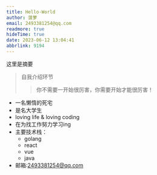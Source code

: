 ```yaml
---
title: Hello-World
author: 菠萝
email: 2493381254@qq.com
readmore: true
hideTime: true
date: 2023-06-12 13:04:41
abbrlink: 9194
---
```

这里是摘要

> 自我介绍环节
>
>> 你不需要一开始很厉害，你需要开始才能很厉害！
>>

<!-- more -->

- 一名懒惰的死宅
- 是名大学生
- loving life & loving coding
- 在为找工作努力学习ing
- 主要技术栈：
  - golang
  - react
  - vue
  - java
- 邮箱:2493381254@qq.com
